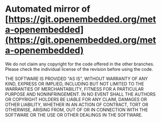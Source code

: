 # Automated mirror of [https://git.openembedded.org/meta-openembedded](https://git.openembedded.org/meta-openembedded)

We do not claim any copyright for the code offered in the other branches.
Please check the individual license of the revision before using the code.

THE SOFTWARE IS PROVIDED "AS IS", WITHOUT WARRANTY OF ANY KIND, EXPRESS OR IMPLIED, 
INCLUDING BUT NOT LIMITED TO THE WARRANTIES OF MERCHANTABILITY, FITNESS FOR A PARTICULAR 
PURPOSE AND NONINFRINGEMENT. IN NO EVENT SHALL THE AUTHORS OR COPYRIGHT HOLDERS BE LIABLE 
FOR ANY CLAIM, DAMAGES OR OTHER LIABILITY, WHETHER IN AN ACTION OF CONTRACT, TORT OR OTHERWISE, 
ARISING FROM, OUT OF OR IN CONNECTION WITH THE SOFTWARE OR THE USE OR OTHER DEALINGS IN THE SOFTWARE.
